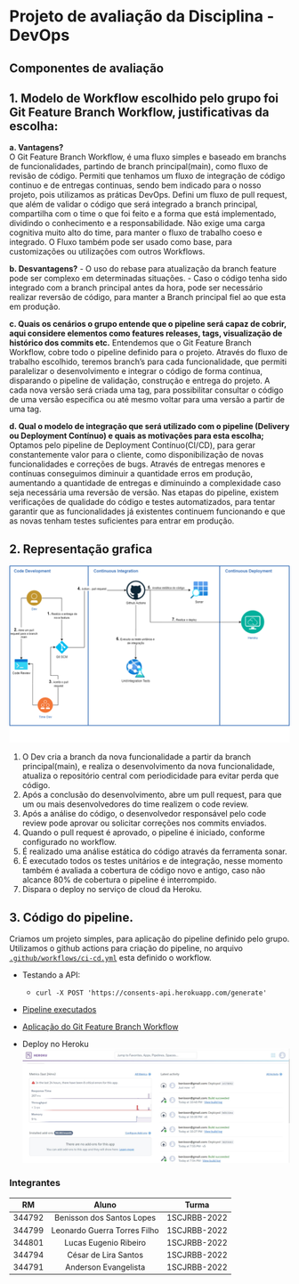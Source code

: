 # Projeto de avaliação da Disciplina - DevOps

## Componentes de avaliação 

## 1. Modelo de Workflow escolhido pelo grupo foi Git Feature Branch Workflow, justificativas da escolha:
  
  **a. Vantagens?**<br>
  O Git Feature Branch Workflow, é uma fluxo simples e baseado em branchs de funcionalidades, partindo de branch principal(main), como fluxo de revisão de código. 
  Permiti que tenhamos um fluxo de integração de código continuo e de entregas continuas, sendo bem indicado para o nosso projeto, pois utilizamos as práticas DevOps. Defini um fluxo de pull request, que além de validar o código que será integrado a branch principal, compartilha com o time o que foi feito e a forma que está implementado, dividindo o conhecimento e a responsabilidade. Não exige uma carga cognitiva muito alto do time, para manter o fluxo de trabalho coeso e integrado. 
  O Fluxo também pode ser usado como base, para customizações ou utilizações com outros Workflows. 


  **b. Desvantagens?** 
    - O uso do rebase para atualização da branch feature pode ser complexo em determinadas situações. 
    - Caso o código tenha sido integrado com a branch principal antes da hora, pode ser necessário realizar reversão de código, para manter a Branch principal fiel ao que esta em produção. 


  **c. Quais os cenários o grupo entende que o pipeline será capaz de cobrir, aqui considere elementos como features releases, tags, visualização de histórico dos commits etc.**
  Entendemos que o Git Feature Branch Workflow, cobre todo o pipeline definido para o projeto. Através do fluxo de trabalho escolhido, teremos branch’s para cada funcionalidade, que permiti paralelizar o desenvolvimento e integrar o código de forma contínua, disparando o pipeline de validação, construção e entrega do projeto. 
  A cada nova versão será criada uma tag, para possibilitar consultar o código de uma versão especifica ou até mesmo voltar para uma versão a partir de uma tag. 


  **d. Qual o modelo de integração que será utilizado com o pipeline (Delivery ou Deployment Contínuo) e quais as motivações para esta escolha;**
  Optamos pelo pipeline de Deployment Contínuo(CI/CD), para gerar constantemente valor para o cliente, como disponibilização de novas funcionalidades e correções de bugs. 
  Através de entregas menores e contínuas conseguimos diminuir a quantidade erros em produção, aumentando a quantidade de entregas e diminuindo a complexidade caso seja necessária uma reversão de versão. 
  Nas etapas do pipeline, existem verificações de qualidade do código e testes automatizados, para tentar garantir que as funcionalidades já existentes continuem funcionando e que as novas tenham testes suficientes para entrar em produção. 


## 2. Representação grafica 
![image info](./pipeline-ci-cd.png)

  1. O Dev cria a branch da nova funcionalidade a partir da branch principal(main), e realiza o desenvolvimento da nova funcionalidade, atualiza o repositório central com periodicidade para evitar perda que código. 
  2. Após a conclusão do desenvolvimento, abre um pull request, para que um ou mais desenvolvedores do time realizem o code review.
  3. Após a análise do código, o desenvolvedor responsável pelo code review pode aprovar ou solicitar correções nos commits enviados. 
  4. Quando o pull request é aprovado, o pipeline é iniciado, conforme configurado no workflow.
  5. É realizado uma análise estática do código através da ferramenta sonar.
  6. É executado todos os testes unitários e de integração, nesse momento também é avaliada a cobertura de código novo e antigo, caso não alcance 80% de cobertura o pipeline é interrompido.
  7. Dispara o deploy no serviço de cloud da Heroku.



## 3. Código do pipeline.
Criamos um projeto simples, para aplicação do pipeline definido pelo grupo. 
Utilizamos o github actions para criação do pipeline, no arquivo 
[`.github/workflows/ci-cd.yml`](https://github.com/grupojavafiap/consents-api/blob/main/.github/workflows/ci-cd.yml) esta 
definido o workflow.



  - Testando a API: 
    - `curl -X POST 'https://consents-api.herokuapp.com/generate'`

  - [Pipeline executados](https://github.com/grupojavafiap/consents-api/actions)

  - [Aplicação do Git Feature Branch Workflow](https://github.com/grupojavafiap/consents-api/commits/main)
  
  - Deploy no Heroku
    ![image info](./deploys.jpeg)


### Integrantes

| RM  | Aluno | Turma |
| ------------- |:-------------:| --------- | 
| 344792      | Benisson dos Santos Lopes     | 1SCJRBB-2022 |
| 344799      | Leonardo Guerra Torres Filho     | 1SCJRBB-2022 |
| 344801      | Lucas Eugenio Ribeiro     | 1SCJRBB-2022 |
| 344794      | César de Lira Santos     | 1SCJRBB-2022 |
| 344791      | Anderson Evangelista     | 1SCJRBB-2022 |